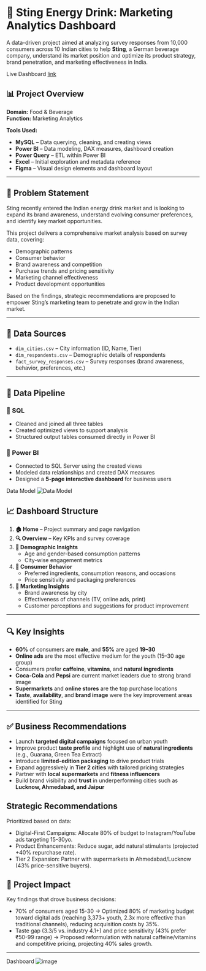 # 🚀 Sting Energy Drink: Marketing Analytics Dashboard

A data-driven project aimed at analyzing survey responses from 10,000 consumers across 10 Indian cities to help **Sting**, a German beverage company, understand its market position and optimize its product strategy, brand penetration, and marketing effectiveness in India.

Live Dashboard [link](https://app.powerbi.com/view?r=eyJrIjoiMjlhMGIxNzUtMTYwNC00MTY1LTg4YTItMDk5NTdmNDJlNmIwIiwidCI6ImUwYzk0NGU4LWM5N2YtNGUwMS04MWUwLWRkMzZjZTk5YTgwYyJ9)

## 📊 Project Overview

**Domain:** Food & Beverage  
**Function:** Marketing Analytics  

**Tools Used:**
- **MySQL** – Data querying, cleaning, and creating views  
- **Power BI** – Data modeling, DAX measures, dashboard creation  
- **Power Query** – ETL within Power BI  
- **Excel** – Initial exploration and metadata reference  
- **Figma** – Visual design elements and dashboard layout

---

## 🧠 Problem Statement

Sting recently entered the Indian energy drink market and is looking to expand its brand awareness, understand evolving consumer preferences, and identify key market opportunities.

This project delivers a comprehensive market analysis based on survey data, covering:
- Demographic patterns  
- Consumer behavior  
- Brand awareness and competition  
- Purchase trends and pricing sensitivity  
- Marketing channel effectiveness  
- Product development opportunities  

Based on the findings, strategic recommendations are proposed to empower Sting’s marketing team to penetrate and grow in the Indian market.

---

## 📁 Data Sources

- `dim_cities.csv` – City information (ID, Name, Tier)  
- `dim_respondents.csv` – Demographic details of respondents  
- `fact_survey_responses.csv` – Survey responses (brand awareness, behavior, preferences, etc.)

---

## 🔧 Data Pipeline

### 🔹 SQL
- Cleaned and joined all three tables  
- Created optimized views to support analysis  
- Structured output tables consumed directly in Power BI  

### 🔹 Power BI
- Connected to SQL Server using the created views  
- Modeled data relationships and created DAX measures  
- Designed a **5-page interactive dashboard** for business users

Data Model ![Data Model](https://github.com/user-attachments/assets/5d3ec032-0668-474c-938e-d82cf3fe6244)


## 📈 Dashboard Structure

1. **🏠 Home** – Project summary and page navigation  
2. **🔍 Overview** – Key KPIs and survey coverage  
3. **👥 Demographic Insights**  
   - Age and gender-based consumption patterns  
   - City-wise engagement metrics  
4. **🛒 Consumer Behavior**  
   - Preferred ingredients, consumption reasons, and occasions  
   - Price sensitivity and packaging preferences  
5. **📣 Marketing Insights**  
   - Brand awareness by city  
   - Effectiveness of channels (TV, online ads, print)  
   - Customer perceptions and suggestions for product improvement

---

## 🔍 Key Insights

- **60%** of consumers are **male**, and **55%** are aged **19–30**  
- **Online ads** are the most effective medium for the youth (15–30 age group)  
- Consumers prefer **caffeine**, **vitamins**, and **natural ingredients**  
- **Coca-Cola** and **Pepsi** are current market leaders due to strong brand image  
- **Supermarkets** and **online stores** are the top purchase locations  
- **Taste**, **availability**, and **brand image** were the key improvement areas identified for Sting

---

## ✅ Business Recommendations

- Launch **targeted digital campaigns** focused on urban youth  
- Improve product **taste profile** and highlight use of **natural ingredients** (e.g., Guarana, Green Tea Extract)  
- Introduce **limited-edition packaging** to drive product trials  
- Expand aggressively in **Tier 2 cities** with tailored pricing strategies  
- Partner with **local supermarkets** and **fitness influencers**  
- Build brand visibility and **trust** in underperforming cities such as **Lucknow, Ahmedabad, and Jaipur**

## Strategic Recommendations
Prioritized based on data:
- Digital-First Campaigns: Allocate 80% of budget to Instagram/YouTube ads targeting 15-30yo.
- Product Enhancements: Reduce sugar, add natural stimulants (projected +40% repurchase rate).
- Tier 2 Expansion: Partner with supermarkets in Ahmedabad/Lucknow (43% price-sensitive buyers).

## 📌 Project Impact
Key findings that drove business decisions:
- 70% of consumers aged 15-30 → Optimized 80% of marketing budget toward digital ads (reaching 3,373+ youth, 2.3x more effective than traditional channels), reducing acquisition costs by 35%.
- Taste gap (3.3/5 vs. industry 4.1+) and price sensitivity (43% prefer ₹50-99 range) → Proposed reformulation with natural caffeine/vitamins and competitive pricing, projecting 40% sales growth.



---
Dashboard ![image](https://github.com/user-attachments/assets/596232f3-1a2f-4c29-84c9-03d3900fb2d1)

